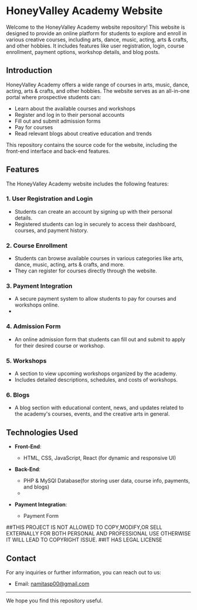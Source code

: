 # HoneyValley Academy Website

Welcome to the HoneyValley Academy website repository! This website is designed to provide an online platform for students to explore and enroll in various creative courses, including arts, dance, music, acting, arts & crafts, and other hobbies. It includes features like user registration, login, course enrollment, payment options, workshop details, and blog posts.


## Introduction

HoneyValley Academy offers a wide range of courses in arts, music, dance, acting, arts & crafts, and other hobbies. The website serves as an all-in-one portal where prospective students can:

- Learn about the available courses and workshops
- Register and log in to their personal accounts
- Fill out and submit admission forms
- Pay for courses 
- Read relevant blogs about creative education and trends

This repository contains the source code for the website, including the front-end interface and back-end features.

## Features

The HoneyValley Academy website includes the following features:

### 1. **User Registration and Login**
   - Students can create an account by signing up with their personal details.
   - Registered students can log in securely to access their dashboard, courses, and payment history.

### 2. **Course Enrollment**
   - Students can browse available courses in various categories like arts, dance, music, acting, arts & crafts, and more.
   - They can register for courses directly through the website.

### 3. **Payment Integration**
   - A secure payment system to allow students to pay for courses and workshops online.
   - 
### 4. **Admission Form**
   - An online admission form that students can fill out and submit to apply for their desired course or workshop.

### 5. **Workshops**
   - A section to view upcoming workshops organized by the academy.
   - Includes detailed descriptions, schedules, and costs of workshops.

### 6. **Blogs**
   - A blog section with educational content, news, and updates related to the academy's courses, events, and the creative arts in general.

## Technologies Used

- **Front-End**: 
  - HTML, CSS, JavaScript, React (for dynamic and responsive UI)
  
- **Back-End**:
  - PHP & MySQl Database(for storing user data, course info, payments, and blogs)
  - 
- **Payment Integration**:
  - Payment Form

##THIS PROJECT IS NOT ALLOWED TO COPY,MODIFY,OR SELL EXTERNALLY FOR BOTH PERSONAL AND PROFESSIONAL USE OTHERWISE IT WILL LEAD TO COPYRIGHT ISSUE.
##IT HAS LEGAL LICENSE

## Contact

For any inquiries or further information, you can reach out to us:

- Email: namitasp00@gmail.com

---

We hope you find this repository useful.
